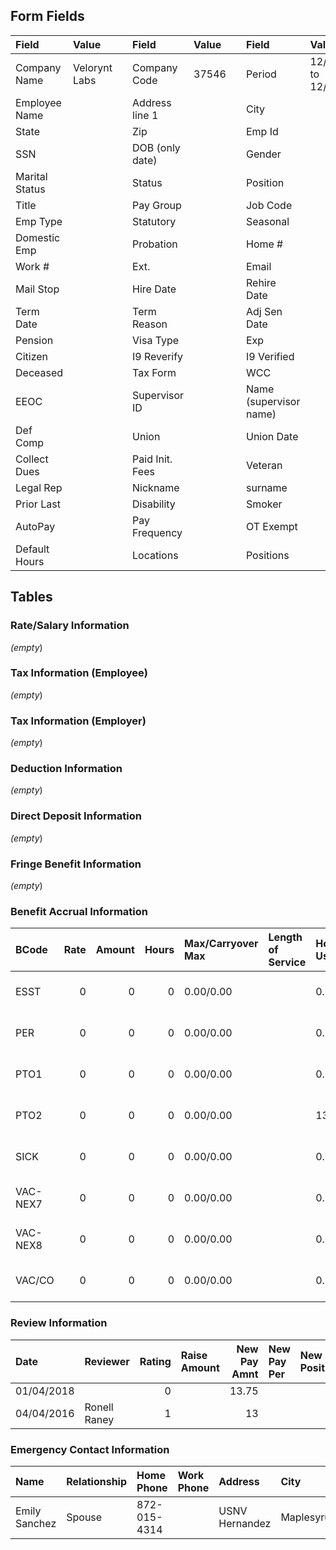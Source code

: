 ## Form Fields
| Field          | Value         |     | Field           | Value    |      | Field                  | Value                    |
|:---------------|:--------------|:----|:----------------|:---------|:-----|:-----------------------|:-------------------------|
| Company Name   | Velorynt Labs |     | Company Code    | 37546    |      | Period                 | 12/17/2024 to 12/26/2024 |
| Employee Name  |               |     | Address line 1  |          |      | City                   |                          |
| State          |               |     | Zip             |          |      | Emp Id                 |                          |
| SSN            |               |     | DOB (only date) |          |      | Gender                 |                          |
| Marital Status |               |     | Status          |          |      | Position               |                          |
| Title          |               |     | Pay Group       |          |      | Job Code               |                          |
| Emp Type       |               |     | Statutory       |          |      | Seasonal               |                          |
| Domestic Emp   |               |     | Probation       |          |      | Home #                 |                          |
| Work #         |               |     | Ext.            |          |      | Email                  |                          |
| Mail Stop      |               |     | Hire Date       |          |      | Rehire Date            |                          |
| Term Date      |               |     | Term Reason     |          |      | Adj Sen Date           |                          |
| Pension        |               |     | Visa Type       |          |      | Exp                    |                          |
| Citizen        |               |     | I9 Reverify     |          |      | I9 Verified            |                          |
| Deceased       |               |     | Tax Form        |          |      | WCC                    |                          |
| EEOC           |               |     | Supervisor ID   |          |      | Name (supervisor name) |                          |
| Def Comp       |               |     | Union           |          |      | Union Date             |                          |
| Collect Dues   |               |     | Paid Init. Fees |          |      | Veteran                |                          |
| Legal Rep      |               |     | Nickname        |          |      | surname                |                          |
| Prior Last     |               |     | Disability      |          |      | Smoker                 |                          |
| AutoPay        |               |     | Pay Frequency   |          |      | OT Exempt              |                          |
| Default Hours  |               |     | Locations       |          |      | Positions              |                          |

## Tables

### Rate/Salary Information
_(empty_)

### Tax Information (Employee)
_(empty_)

### Tax Information (Employer)
_(empty_)

### Deduction Information
_(empty_)

### Direct Deposit Information
_(empty_)

### Fringe Benefit Information
_(empty_)

### Benefit Accrual Information
| BCode    |   Rate |   Amount |   Hours | Max/Carryover Max   | Length of Service   | Hours: Used/Avail/Total/Prob   | Dollars: Used/Avail/Total/Prob   | Effective Dates          |
|:---------|-------:|---------:|--------:|:--------------------|:--------------------|:-------------------------------|:---------------------------------|:-------------------------|
| ESST     |      0 |        0 |       0 | 0.00/0.00           |                     | 0.00/0.00/0.00/0.00            | 0.00/-1.30/0.00/0.00             | 01/01/2024 to 01/01/2024 |
| PER      |      0 |        0 |       0 | 0.00/0.00           |                     | 0.00/0.00/0.00/0.00            | 0.00/0.00/0.00/0.00              | 01/01/2016 to 12/31/2020 |
| PTO1     |      0 |        0 |       0 | 0.00/0.00           |                     | 0.00/0.00/0.00/0.00            | 0.00/0.00/0.00/0.00              | 01/01/2021 to 01/01/2021 |
| PTO2     |      0 |        0 |       0 | 0.00/0.00           |                     | 130.00/64.61/0.00/0.00         | 2723.50/1353.58/0.00/0.00        | 01/01/2021 to 12/31/2100 |
| SICK     |      0 |        0 |       0 | 0.00/0.00           |                     | 0.00/0.00/0.00/0.00            | 0.00/0.00/0.00/0.00              | 04/22/2016 to 12/31/2020 |
| VAC-NEX7 |      0 |        0 |       0 | 0.00/0.00           |                     | 0.00/0.00/0.00/0.00            | 0.00/0.00/0.00/0.00              | 08/06/2017 to 12/31/2020 |
| VAC-NEX8 |      0 |        0 |       0 | 0.00/0.00           |                     | 0.00/0.00/0.00/0.00            | 107.20/553.15/0.00/0.00          | 04/22/2016 to 08/05/2017 |
| VAC/CO   |      0 |        0 |       0 | 0.00/0.00           |                     | 0.00/0.00/0.00/0.00            | 0.00/0.00/0.00/0.00              | 01/01/2018 to 12/31/2020 |

### Review Information
| Date       | Reviewer     |   Rating | Raise Amount   |   New Pay Amnt | New Pay Per   | New Position   | Effective Date   | Next Review   |
|:-----------|:-------------|---------:|:---------------|---------------:|:--------------|:---------------|:-----------------|:--------------|
| 01/04/2018 |              |        0 |                |          13.75 |               |                | 01/04/2018       | 01/01/1900    |
| 04/04/2016 | Ronell Raney |        1 |                |          13    |               |                | 04/04/2016       | 01/04/2017    |

### Emergency Contact Information
| Name          | Relationship   | Home Phone   | Work Phone   | Address        | City       | State   |   Zip | Country   |
|:--------------|:---------------|:-------------|:-------------|:---------------|:-----------|:--------|------:|:----------|
| Emily Sanchez | Spouse         | 872-015-4314 |              | USNV Hernandez | Maplesyrup | AE      | 60890 |           |